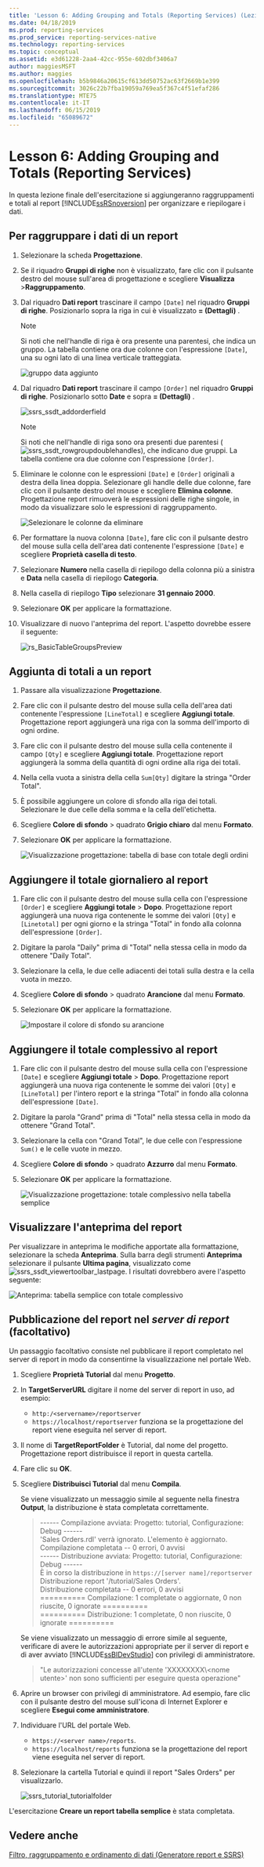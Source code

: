 ```yaml
---
title: 'Lesson 6: Adding Grouping and Totals (Reporting Services) (Lezione 6: Aggiunta di gruppi e totali (Reporting Services)) | Microsoft Docs'
ms.date: 04/18/2019
ms.prod: reporting-services
ms.prod_service: reporting-services-native
ms.technology: reporting-services
ms.topic: conceptual
ms.assetid: e3d61228-2aa4-42cc-955e-602dbf3406a7
author: maggiesMSFT
ms.author: maggies
ms.openlocfilehash: b5b9846a20615cf613dd50752ac63f2669b1e399
ms.sourcegitcommit: 3026c22b7fba19059a769ea5f367c4f51efaf286
ms.translationtype: MTE75
ms.contentlocale: it-IT
ms.lasthandoff: 06/15/2019
ms.locfileid: "65089672"
---
```

# <a name="lesson-6-adding-grouping-and-totals-reporting-services"></a>Lesson 6: Adding Grouping and Totals (Reporting Services)

In questa lezione finale dell'esercitazione si aggiungeranno raggruppamenti e totali al report [!INCLUDE[ssRSnoversion](../includes/ssrsnoversion-md.md)] per organizzare e riepilogare i dati.  

## <a name="to-group-data-in-a-report"></a>Per raggruppare i dati di un report

1. Selezionare la scheda **Progettazione**.
2. Se il riquadro **Gruppi di righe** non è visualizzato, fare clic con il pulsante destro del mouse sull'area di progettazione e scegliere **Visualizza** >**Raggruppamento**.
3. Dal riquadro **Dati report** trascinare il campo `[Date]` nel riquadro **Gruppi di righe**. Posizionarlo sopra la riga in cui è visualizzato **= (Dettagli)** .

    > [!NOTE]
    > Si noti che nell'handle di riga è ora presente una parentesi, che indica un gruppo. La tabella contiene ora due colonne con l'espressione `[Date]`, una su ogni lato di una linea verticale tratteggiata.
    >
    >![gruppo data aggiunto](media/rs-basictablegroups1design.png "gruppo data aggiunto")
4. Dal riquadro **Dati report** trascinare il campo `[Order]` nel riquadro **Gruppi di righe**. Posizionarlo sotto **Date** e sopra **= (Dettagli)** .

    ![ssrs_ssdt_addorderfield](media/ssrs-ssdt-addorderfield.png)

    > [!NOTE]
    > Si noti che nell'handle di riga sono ora presenti due parentesi (![ssrs_ssdt_rowgroupdoublehandles](media/ssrs-ssdt-rowgroupdoublehandles.png)), che indicano due gruppi. La tabella contiene ora due colonne con l'espressione `[Order]`.

5. Eliminare le colonne con le espressioni `[Date]` e `[Order]` originali a destra della linea doppia. Selezionare gli handle delle due colonne, fare clic con il pulsante destro del mouse e scegliere **Elimina colonne**. Progettazione report rimuoverà le espressioni delle righe singole, in modo da visualizzare solo le espressioni di raggruppamento.

    ![Selezionare le colonne da eliminare](media/rs-basictablegroupsdeletecols.gif "Selezionare colonne da eliminare")

6. Per formattare la nuova colonna `[Date]`, fare clic con il pulsante destro del mouse sulla cella dell'area dati contenente l'espressione `[Date]` e scegliere **Proprietà casella di testo**.
7. Selezionare **Numero** nella casella di riepilogo della colonna più a sinistra e **Data** nella casella di riepilogo **Categoria**.
8. Nella casella di riepilogo **Tipo** selezionare **31 gennaio 2000**.
9. Selezionare **OK** per applicare la formattazione.
10. Visualizzare di nuovo l'anteprima del report. L'aspetto dovrebbe essere il seguente:

    ![rs_BasicTableGroupsPreview](media/rs-basictablegroupspreview.png)

## <a name="adding-totals-to-a-report"></a>Aggiunta di totali a un report

1. Passare alla visualizzazione **Progettazione**.
2. Fare clic con il pulsante destro del mouse sulla cella dell'area dati contenente l'espressione `[LineTotal]` e scegliere **Aggiungi totale**. Progettazione report aggiungerà una riga con la somma dell'importo di ogni ordine.
3. Fare clic con il pulsante destro del mouse sulla cella contenente il campo `[Qty]` e scegliere **Aggiungi totale**. Progettazione report aggiungerà la somma della quantità di ogni ordine alla riga dei totali.
4. Nella cella vuota a sinistra della cella `Sum[Qty]` digitare la stringa "Order Total".
5. È possibile aggiungere un colore di sfondo alla riga dei totali. Selezionare le due celle della somma e la cella dell'etichetta.  
6. Scegliere **Colore di sfondo** > quadrato **Grigio chiaro** dal menu **Formato**.
7. Selezionare **OK** per applicare la formattazione.

   ![Visualizzazione progettazione: tabella di base con totale degli ordini](media/rs-basictablesumlinetotaldesign.gif "Visualizzazione progettazione: tabella semplice con totale degli ordini")

## <a name="add-the-daily-total-to-the-report"></a>Aggiungere il totale giornaliero al report

1. Fare clic con il pulsante destro del mouse sulla cella con l'espressione `[Order]` e scegliere **Aggiungi totale** > **Dopo**. Progettazione report aggiungerà una nuova riga contenente le somme dei valori `[Qty]` e `[Linetotal]` per ogni giorno e la stringa "Total" in fondo alla colonna dell'espressione `[Order]`.
2. Digitare la parola "Daily" prima di "Total" nella stessa cella in modo da ottenere "Daily Total".
3. Selezionare la cella, le due celle adiacenti dei totali sulla destra e la cella vuota in mezzo.
4. Scegliere **Colore di sfondo** > quadrato **Arancione** dal menu **Formato**.
5. Selezionare **OK** per applicare la formattazione.

   ![Impostare il colore di sfondo su arancione](media/rs-basictablesumdaytotaldesign.gif "rs_BasicTableSumDayTotalDesign")

## <a name="add-the-grand-total-to-the-report"></a>Aggiungere il totale complessivo al report

1. Fare clic con il pulsante destro del mouse sulla cella con l'espressione `[Date]` e scegliere **Aggiungi totale** > **Dopo**. Progettazione report aggiungerà una nuova riga contenente le somme dei valori `[Qty]` e `[LineTotal]` per l'intero report e la stringa "Total" in fondo alla colonna dell'espressione `[Date]`.
2. Digitare la parola "Grand" prima di "Total" nella stessa cella in modo da ottenere "Grand Total".
3. Selezionare la cella con "Grand Total", le due celle con l'espressione `Sum()` e le celle vuote in mezzo.
4. Scegliere **Colore di sfondo** > quadrato **Azzurro** dal menu **Formato**.
5. Selezionare **OK** per applicare la formattazione.

    ![Visualizzazione progettazione: totale complessivo nella tabella semplice](media/rs-basictablesumgrandtotaldesign.gif "visualizzazione progettazione: totale complessivo nella tabella semplice")

## <a name="preview-the-report"></a>Visualizzare l'anteprima del report

Per visualizzare in anteprima le modifiche apportate alla formattazione, selezionare la scheda **Anteprima**. Sulla barra degli strumenti **Anteprima** selezionare il pulsante **Ultima pagina**, visualizzato come ![ssrs_ssdt_viewertoolbar_lastpage](media/ssrs-ssdt-viewertoolbar-lastpage.png). I risultati dovrebbero avere l'aspetto seguente:

   ![Anteprima: tabella semplice con totale complessivo](media/rs-basictablesumgrandtotalpreview.gif "Anteprima: tabella semplice con totale complessivo")

## <a name="publishing-the-report-to-the-report-server-optional"></a>Pubblicazione del report nel *server di report* (facoltativo)

Un passaggio facoltativo consiste nel pubblicare il report completato nel server di report in modo da consentirne la visualizzazione nel portale Web.

1. Scegliere **Proprietà Tutorial** dal menu **Progetto**.
2. In **TargetServerURL** digitare il nome del server di report in uso, ad esempio:
    - `http:/<servername>/reportserver`
    - `https://localhost/reportserver` funziona se la progettazione del report viene eseguita nel server di report.

3. Il nome di **TargetReportFolder** è Tutorial, dal nome del progetto. Progettazione report distribuisce il report in questa cartella.
4. Fare clic su **OK**.
5. Scegliere **Distribuisci Tutorial** dal menu **Compila**.

    Se viene visualizzato un messaggio simile al seguente nella finestra **Output**, la distribuzione è stata completata correttamente.

    > ------ Compilazione avviata: Progetto: tutorial, Configurazione: Debug ------  
    > 'Sales Orders.rdl' verrà ignorato. L'elemento è aggiornato.  
    > Compilazione completata -- 0 errori, 0 avvisi  
    > ------ Distribuzione avviata: Progetto: tutorial, Configurazione: Debug ------  
    > È in corso la distribuzione in `https://[server name]/reportserver`  
    > Distribuzione report '/tutorial/Sales Orders'.  
    > Distribuzione completata -- 0 errori, 0 avvisi  
    > ========== Compilazione: 1 completate o aggiornate, 0 non riuscite, 0 ignorate ==========  
    > ========== Distribuzione: 1 completate, 0 non riuscite, 0 ignorate ==========  

    Se viene visualizzato un messaggio di errore simile al seguente, verificare di avere le autorizzazioni appropriate per il server di report e di aver avviato [!INCLUDE[ssBIDevStudio](../includes/ssbidevstudio-md.md)] con privilegi di amministratore.
    >
    > "Le autorizzazioni concesse all'utente 'XXXXXXXX\\&lt;nome utente&gt;' non sono sufficienti per eseguire questa operazione"

6. Aprire un browser con privilegi di amministratore. Ad esempio, fare clic con il pulsante destro del mouse sull'icona di Internet Explorer e scegliere **Esegui come amministratore**.
7. Individuare l'URL del portale Web.
   - `https://<server name>/reports`.
   - `https://localhost/reports` funziona se la progettazione del report viene eseguita nel server di report.

8. Selezionare la cartella Tutorial e quindi il report "Sales Orders" per visualizzarlo.

    ![ssrs_tutorial_tutorialfolder](media/ssrs-tutorial-tutorialfolder.png)  

L'esercitazione **Creare un report tabella semplice** è stata completata.

## <a name="see-also"></a>Vedere anche

[Filtro, raggruppamento e ordinamento di dati &#40;Generatore report e SSRS&#41;](report-design/filter-group-and-sort-data-report-builder-and-ssrs.md)

